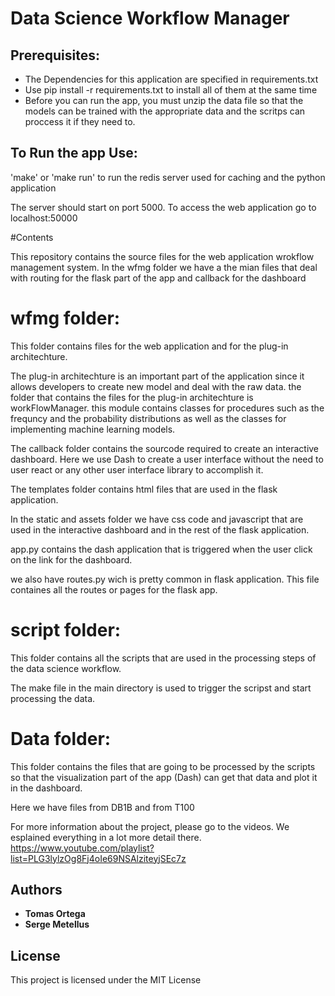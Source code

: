 # Data Science Workflow Manager

## Prerequisites:
- The Dependencies for this application are specified in requirements.txt
- Use pip install -r requirements.txt to install all of them at the same time 
- Before you can run the app, you must unzip the data file so that the models can be trained with the appropriate data and the scritps can proccess it if they need to. 

## To Run the app Use:
'make' or 'make run' to run the redis server used for caching and the python application

The server should start on port 5000. To access the web application go to localhost:50000


#Contents

This repository contains the source files for the web application wrokflow management system. 
In the wfmg folder we have a the mian files that deal with routing for the flask part of the app 
and callback for the dashboard 

# wfmg folder: 

This folder contains files for the web application and for the plug-in architechture. 

The plug-in architechture is an important part of the application since it allows developers to create new model and deal with the raw data. 
the folder that contains the files for the plug-in architechture is workFlowManager. this module contains classes for procedures such as the frequncy and the probability distributions as well as the classes for implementing machine learning models. 

The callback folder contains the sourcode required to create an interactive dashboard. Here we use Dash to create a user interface without the need to user react or any other user interface library to accomplish it. 

The templates folder contains html files that are used in the flask application. 

In the static and assets folder we have css code and javascript that are used in the interactive dashboard and in the rest of the flask application. 

app.py contains the dash application that is triggered when the user click on the link for the dashboard. 

we also have routes.py wich is pretty common in flask application. This file containes all the routes or pages for the flask app. 


# script folder: 

This folder contains all the scripts that are used in the processing steps of the data science workflow. 

The make file in the main directory is used to trigger the scripst and start processing the data. 

# Data folder: 

This folder contains the files that are going to be processed by the scripts so that the visualization part of the app (Dash) can get that data and plot it in the dashboard. 

Here we have files from DB1B and from T100

For more information about the project, please go to the videos. We esplained everything in a lot more detail there. https://www.youtube.com/playlist?list=PLG3lylzOg8Fj4oIe69NSAlziteyjSEc7z


## Authors

* **Tomas Ortega**
* **Serge Metellus**

## License

This project is licensed under the MIT License